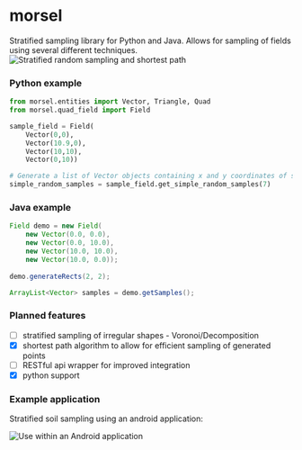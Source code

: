 morsel
======

Stratified sampling library for Python and Java. Allows for sampling of fields using several different techniques. 
![Stratified random sampling and shortest path](http://i.imgur.com/uDPYIXz.png)

### Python example
```python
from morsel.entities import Vector, Triangle, Quad
from morsel.quad_field import Field

sample_field = Field(
	Vector(0,0), 
	Vector(10.9,0), 
	Vector(10,10), 
	Vector(0,10))

# Generate a list of Vector objects containing x and y coordinates of samples
simple_random_samples = sample_field.get_simple_random_samples(7)
```

### Java example
```java
Field demo = new Field(
	new Vector(0.0, 0.0),
	new Vector(0.0, 10.0),
	new Vector(10.0, 10.0),
	new Vector(10.0, 0.0));
	
demo.generateRects(2, 2);

ArrayList<Vector> samples = demo.getSamples();
```

### Planned features

- [ ] stratified sampling of irregular shapes - Voronoi/Decomposition
- [X] shortest path algorithm to allow for efficient sampling of generated points
- [ ] RESTful api wrapper for improved integration
- [X] python support

### Example application
Stratified soil sampling using an android application:

![Use within an Android application](http://i.imgur.com/ls1rRtb.png)
